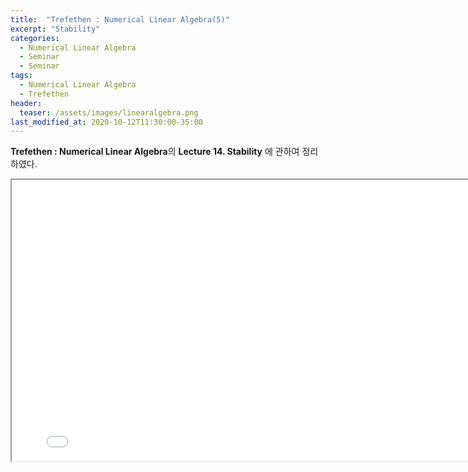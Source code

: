 ```yaml
---
title:  "Trefethen : Numerical Linear Algebra(5)"
excerpt: "Stability"
categories:
  - Numerical Linear Algebra
  - Seminar
  - Seminar
tags:
  - Numerical Linear Algebra
  - Trefethen
header:
  teaser: /assets/images/linearalgebra.png
last_modified_at: 2020-10-12T11:30:00-35:00
---
```


**Trefethen : Numerical Linear Algebra**의 **Lecture 14. Stability** 에 관하여 정리하였다.

<iframe src = "/ViewerJS/#../assets/pdf/Lecture 14. Stability.pdf" width='800' height='450' allowfullscreen webkitallowfullscreen></iframe>